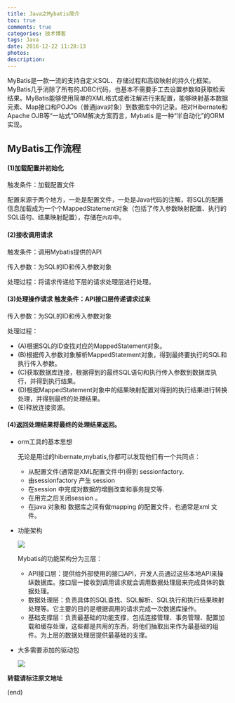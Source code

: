 ```yaml
---
title: Java之Mybatis简介
toc: true
comments: true
categories: 技术博客
tags: Java
date: 2016-12-22 11:28:13
photos:
description:
---
```


MyBatis是一款一流的支持自定义SQL、存储过程和高级映射的持久化框架。MyBatis几乎消除了所有的JDBC代码，也基本不需要手工去设置参数和获取检索结果。MyBatis能够使用简单的XML格式或者注解进行来配置，能够映射基本数据元素、Map接口和POJOs（普通java对象）到数据库中的记录。相对Hibernate和Apache OJB等“一站式”ORM解决方案而言，Mybatis 是一种“半自动化”的ORM实现。

<!--more-->
## MyBatis工作流程

#### (1)加载配置并初始化

触发条件：加载配置文件

配置来源于两个地方，一处是配置文件，一处是Java代码的注解，将SQL的配置信息加载成为一个个MappedStatement对象（包括了传入参数映射配置、执行的SQL语句、结果映射配置），存储在`内存`中。

#### (2)接收调用请求

触发条件：调用Mybatis提供的API

传入参数：为SQL的ID和传入参数对象

处理过程：将请求传递给下层的请求处理层进行处理。

#### (3)处理操作请求 触发条件：API接口层传递请求过来　

传入参数：为SQL的ID和传入参数对象

处理过程：

* (A)根据SQL的ID查找对应的MappedStatement对象。
* (B)根据传入参数对象解析MappedStatement对象，得到最终要执行的SQL和执行传入参数。
* (C)获取数据库连接，根据得到的最终SQL语句和执行传入参数到数据库执行，并得到执行结果。
* (D)根据MappedStatement对象中的结果映射配置对得到的执行结果进行转换处理，并得到最终的处理结果。
* (E)释放连接资源。

#### (4)返回处理结果将最终的处理结果返回。

* orm工具的基本思想

    无论是用过的hibernate,mybatis,你都可以发现他们有一个共同点：

    * 从配置文件(通常是XML配置文件中)得到 sessionfactory.
    * 由sessionfactory 产生 session
    * 在session 中完成对数据的增删改查和事务提交等.
    * 在用完之后关闭session 。
    * 在java 对象和 数据库之间有做mapping 的配置文件，也通常是xml 文件。

* 功能架构

    ![](https://ww3.sinaimg.cn/large/006tNbRwgw1fb5n7ymlyuj30jp0au41b.jpg)

    Mybatis的功能架构分为三层：
    
    * API接口层：提供给外部使用的接口API，开发人员通过这些本地API来操纵数据库。接口层一接收到调用请求就会调用数据处理层来完成具体的数据处理。
    * 数据处理层：负责具体的SQL查找、SQL解析、SQL执行和执行结果映射处理等。它主要的目的是根据调用的请求完成一次数据库操作。
    * 基础支撑层：负责最基础的功能支撑，包括连接管理、事务管理、配置加载和缓存处理，这些都是共用的东西，将他们抽取出来作为最基础的组件。为上层的数据处理层提供最基础的支撑。

* 大多需要添加的驱动包

    ![](https://ww4.sinaimg.cn/large/006tNbRwgw1fb5nbl1lb2j309508fgmt.jpg)


**转载请标注原文地址**

(end)
